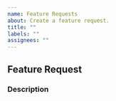 ```yaml
---
name: Feature Requests
about: Create a feature request.
title: ""
labels: ""
assignees: ""
---
```


## Feature Request

### Description
